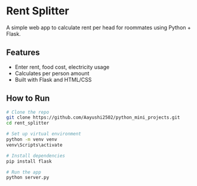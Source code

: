 # Rent Splitter

A simple web app to calculate rent per head for roommates using Python + Flask.

## Features
- Enter rent, food cost, electricity usage
- Calculates per person amount
- Built with Flask and HTML/CSS

## How to Run

```bash
# Clone the repo
git clone https://github.com/Aayushi2502/python_mini_projects.git
cd rent_splitter

# Set up virtual environment
python -m venv venv
venv\Scripts\activate

# Install dependencies
pip install flask

# Run the app
python server.py
